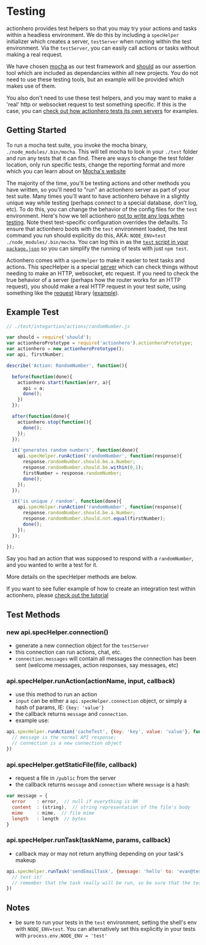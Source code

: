 # Testing

actionhero provides test helpers so that you may try your actions and tasks within a headless environment. We do this by including a `specHelper` initializer which creates a server, `testServer` when running within the test environment.  Via the `testServer`, you can easily call actions or tasks without making a real request.

We have chosen [mocha](http://mochajs.org/) as our test framework and [should](https://github.com/visionmedia/should.js/) as our assertion tool which are included as dependancies within all new projects.  You do not need to use these testing tools, but an example will be provided which makes use of them.

You also don't need to use these test helpers, and you may want to make a 'real' http or websocket request to test something specific.  If this is the case, you can [check out how actionhero tests its own servers](https://github.com/evantahler/actionhero/tree/master/test/servers) for examples.

## Getting Started

To run a mocha test suite, you invoke the mocha binary, `./node_modules/.bin/mocha`.  This will tell mocha to look in your `./test` folder and run any tests that it can find.  There are ways to change the test folder location, only run specific tests, change the reporting format and more which you can learn about on [Mocha's website](http://mochajs.org/)

The majority of the time, you'll be testing actions and other methods you have written, so you'll need to "run" an actionhero server as part of your test suite.  Many times you'll want to have actionhero behave in a slightly unique way while testing (perhaps connect to a special database, don't log, etc).  To do this, you can change the behavior of the config files for the `test` environment.  Here's how we tell actionhero [not to write any logs when testing](https://github.com/evantahler/actionhero/blob/master/config/logger.js#L42-L48). Note thest test-specific configuration overrides the defaults.  To ensure that actionhero boots with the `test` environment loaded, the test command you run should explicitly do this, AKA: `NODE_ENV=test ./node_modules/.bin/mocha`.  You can log this in as the [`test` script in your `package.json`](https://github.com/evantahler/actionhero/blob/master/package.json#L62) so you can simplify the running of tests with just `npm test`.

Actionhero comes with a `specHelper` to make it easier to test tasks and actions.  This specHelper is a special [server](/docs/core/servers.html) which can check things without needing to make an HTTP, websocket, etc request.  If you need to check the true behavior of a server (perhaps how the router works for an HTTP request), you should make a real HTTP request in your test suite, using something like the [request](https://github.com/request/request) library ([example](https://github.com/evantahler/actionhero/blob/master/test/servers/web.js#L178-L184)). 

## Example Test

```javascript
// ./test/integartion/actions/randomNumber.js

var should = require('should');
var actionheroPrototype = require('actionhero').actionheroPrototype;
var actionhero = new actionheroPrototype();
var api, firstNumber;

describe('Action: RandomNumber', function(){

  before(function(done){
    actionhero.start(function(err, a){
      api = a;
      done();
    })
  });

  after(function(done){
    actionhero.stop(function(){
      done();
    });
  });

  it('generates random numbers', function(done){
    api.specHelper.runAction('randomNumber', function(response){
      response.randomNumber.should.be.a.Number;
      response.randomNumber.should.be.within(0,1);
      firstNumber = response.randomNumber;
      done();
    });
  });

  it('is unique / random', function(done){
    api.specHelper.runAction('randomNumber', function(response){
      response.randomNumber.should.be.a.Number;
      response.randomNumber.should.not.equal(firstNumber);
      done();
    });
  });

});
```

Say you had an action that was supposed to respond with a `randomNumber`, and you wanted to write a test for it.  

More details on the specHelper methods are below.

If you want to see fuller example of how to create an integration test within actionhero, please [check out the tutorial](https://github.com/evantahler/actionhero-tutorial#testing)

## Test Methods

### new api.specHelper.connection()
- generate a new connection object for the `testServer`
- this connection can run actions, chat, etc.
- `connection.messages` will contain all messages the connection has been sent (welcome messages, action responses, say messages, etc)

### api.specHelper.runAction(actionName, input, callback)
- use this method to run an action
- `input` can be either a `api.specHelper.connection` object, or simply a hash of params, IE: `{key: 'value'}`
- the callback returns `message` and `connection`.
- example use:

```javascript
api.specHelper.runAction('cacheTest', {key: 'key', value: 'value'}, function(message, connection){
  // message is the normal API response;
  // connection is a new connection object
})
```

### api.specHelper.getStaticFile(file, callback)
- request a file in `/public` from the server
- the callback returns `message` and `connection` where `message` is a hash:

```javascript
var message = {
  error    : error,  // null if everything is OK
  content  : (string),  // string representation of the file's body
  mime     : mime,  // file mime
  length   : length  // bytes
}
```

### api.specHelper.runTask(taskName, params, callback)
- callback may or may not return anything depending on your task's makeup

```javascript
api.specHelper.runTask('sendEmailTask', {message: 'hello' to: 'evan@test.com'}, function(response){
  // test it!
  // remember that the task really will be run, so be sure that the test environment is set properly
})
```

## Notes

- be sure to run your tests in the `test` environment, setting the shell's env with `NODE_ENV=test`.  You can alternatively set this explicitly in your tests with `process.env.NODE_ENV = 'test'`
